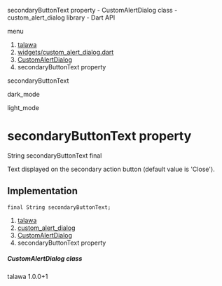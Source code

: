 




secondaryButtonText property - CustomAlertDialog class - custom\_alert\_dialog library - Dart API







menu

1. [talawa](../../index.html)
2. [widgets/custom\_alert\_dialog.dart](../../widgets_custom_alert_dialog/widgets_custom_alert_dialog-library.html)
3. [CustomAlertDialog](../../widgets_custom_alert_dialog/CustomAlertDialog-class.html)
4. secondaryButtonText property

secondaryButtonText


dark\_mode

light\_mode




# secondaryButtonText property


String
secondaryButtonText
final

Text displayed on the secondary action button (default value is 'Close').


## Implementation

```
final String secondaryButtonText;
```

 


1. [talawa](../../index.html)
2. [custom\_alert\_dialog](../../widgets_custom_alert_dialog/widgets_custom_alert_dialog-library.html)
3. [CustomAlertDialog](../../widgets_custom_alert_dialog/CustomAlertDialog-class.html)
4. secondaryButtonText property

##### CustomAlertDialog class





talawa
1.0.0+1







